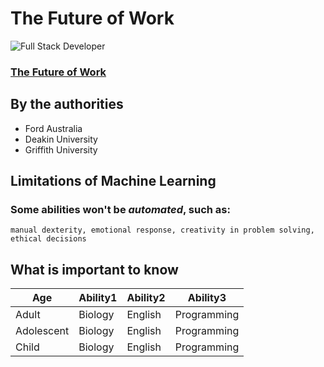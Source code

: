 # The Future of Work #

![Full Stack Developer](https://scontent.faqa1-1.fna.fbcdn.net/v/t1.18169-9/27540659_514488258937600_7821465422539075520_n.jpg?_nc_cat=103&ccb=1-3&_nc_sid=09cbfe&_nc_ohc=2kcduQE2qUsAX-8NcBr&_nc_ht=scontent.faqa1-1.fna&oh=4cb69c1bd74e78dc53b7d9fcecff778c&oe=61288114)

### [The Future of Work](https://100jobsofthefuture.com/ "Prepare-se") ###

## By the authorities ##

 + Ford Australia
 + Deakin University
 + Griffith University
     
## Limitations of Machine Learning ##

### Some abilities won't be _automated_, such as: ###

```manual dexterity, emotional response, creativity in problem solving, ethical decisions```
    
## What is important to know

|Age|Ability1| Ability2| Ability3 |
|---|---|---| --- | 
|Adult | Biology | English | Programming |
|Adolescent | Biology | English | Programming |
|Child | Biology | English | Programming |
